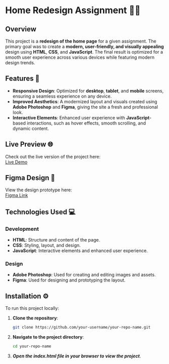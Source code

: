 # Home Redesign Assignment 🏡✨

## Overview
This project is a **redesign of the home page** for a given assignment. The primary goal was to create a **modern, user-friendly, and visually appealing** design using **HTML**, **CSS**, and **JavaScript**. The final result is optimized for a smooth user experience across various devices while featuring modern design trends.

## Features 🎨
- **Responsive Design**: Optimized for **desktop**, **tablet**, and **mobile** screens, ensuring a seamless experience on any device.
- **Improved Aesthetics**: A modernized layout and visuals created using **Adobe Photoshop** and **Figma**, giving the site a fresh and professional look.
- **Interactive Elements**: Enhanced user experience with **JavaScript**-based interactions, such as hover effects, smooth scrolling, and dynamic content.

## Live Preview 🌐
Check out the live version of the project here:  
[Live Demo](https://your-live-demo-link.com)

## Figma Design 📐
View the design prototype here:  
[Figma Link](https://your-figma-link.com)

## Technologies Used 💻
### Development
- **HTML**: Structure and content of the page.
- **CSS**: Styling, layout, and design.
- **JavaScript**: Interactive elements and enhanced user experience.

### Design
- **Adobe Photoshop**: Used for creating and editing images and assets.
- **Figma**: Used for designing and prototyping the layout.

## Installation ⚙️
To run this project locally:

1. **Clone the repository**:
   ```bash
   git clone https://github.com/your-username/your-repo-name.git
   ```
2. **Navigate to the project directory**:
   ```bash
   cd your-repo-name
   ```
3. ***Open the index.html file in your browser to view the project***.
